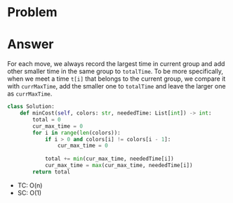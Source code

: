 # Problem
# Answer
For each move, we always record the largest time in current group and add other smaller time in the same group to `totalTime`. To be more specifically, when we meet a time `t[i]` that belongs to the current group, we compare it with `currMaxTime`, add the smaller one to `totalTime` and leave the larger one as `currMaxTime`.
```python
class Solution:
    def minCost(self, colors: str, neededTime: List[int]) -> int:
        total = 0
        cur_max_time = 0
        for i in range(len(colors)):
            if i > 0 and colors[i] != colors[i - 1]:
                cur_max_time = 0
                
            total += min(cur_max_time, neededTime[i])
            cur_max_time = max(cur_max_time, neededTime[i])
        return total
```
- TC: O(n)
- SC: O(1)